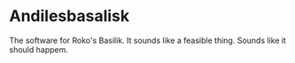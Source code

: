 # Andilesbasalisk
The software for Roko's Basilik. It sounds like a feasible thing. Sounds like  it should happem.
